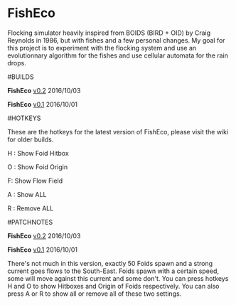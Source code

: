# FishEco
Flocking simulator heavily inspired from BOIDS (BIRD + OID) by Craig Reynolds in 1986, but with fishes and a few personal changes. My goal for this project is to experiment with the flocking system and use an evolutionnary algorithm for the fishes and use cellular automata for the rain drops.

#BUILDS

**FishEco** [v0.2](https://www.dropbox.com/s/ois3wy84ypzt7ni/FOIDS%20v0.2.jar?dl=1) 2016/10/03

**FishEco** [v0.1](https://www.dropbox.com/s/a4mqpvm4bkla7cs/FOIDS%20v0.1.jar?dl=1) 2016/10/01

#HOTKEYS

These are the hotkeys for the latest version of FishEco, please visit the wiki for older builds.

H : Show Foid Hitbox

O : Show Foid Origin

F: Show Flow Field

A : Show ALL

R : Remove ALL

#PATCHNOTES

**FishEco** [v0.2](https://www.dropbox.com/s/ois3wy84ypzt7ni/FOIDS%20v0.2.jar?dl=1) 2016/10/03

**FishEco** [v0.1](https://www.dropbox.com/s/a4mqpvm4bkla7cs/FOIDS%20v0.1.jar?dl=1) 2016/10/01

There's not much in this version, exactly 50 Foids spawn and a strong current goes flows to the South-East.
Foids spawn with a certain speed, some will move against this current and some don't.
You can press hotkeys H and O to show Hitboxes and Origin of Foids respectively. You can also press
A or R to show all or remove all of these two settings.
